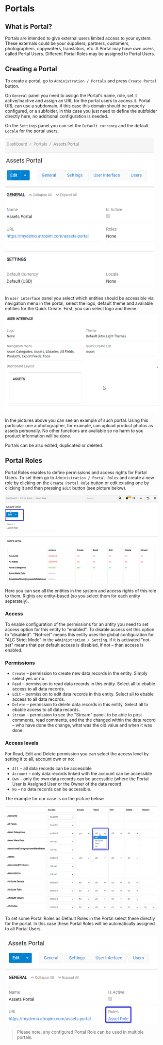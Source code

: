 # Portals

## What is Portal?

Portals are intended to give external users limited access to your system. These externals could be your suppliers, partners, customers, photographers, copywriters, translators, etc. A Portal may have own users, called Portal Users. Different Portal Roles may be assigned to Portal Users.

## Creating a Portal

To create a portal, go to `Administration / Portals` and press `Create Portal` button. 

On `General` panel you need to assign the Portal's name, role, set it active/inactive and assign an URL for the portal users to access it. Portal URL can use a subdomain, if this case this domain should be properly configured, or a subfolder, in this case you just need to define the subfolder directly here, no additional configuration is needed. 

On the `Settings` panel you can set the `Default currency` and the default `Locale` for the portal users.

![discussion-button](_assets/portal/Assets-Portal.png)

In `user interface` panel you select which entities should be accessible via navigation menu in the portal, select the logo, default theme and available entities for the Quick Create. First, you can select logo and theme.

![discussion-button](_assets/portal/assets-portal-ui.png)

In the pictures above you can see an example of such portal. Using this particular one a photographer, for example, can upload product photos as assets personally. No other functions are available so no harm to you product information will be done. 

Portals can be also edited, duplicated or deleted.

## Portal Roles

Portal Roles enables to define permissions and access rights for Portal Users. To set them go to `Administration / Portal Roles` and create a new role by clicking on the `Create Portal Role` button or edit existing one by clicking it and then pressing `Edit` button (see picture below). 

![discussion-button](_assets/portal/Assets-Portal-Edit.png)

Here you can see all the entities in the system and access rights of this role to them. Rights are entity-based (so you select them for each entity separately). 

### Access
To enable configuration of the permissions for an antity you need to set access option for this entity to "enabled". To disable access set this option to "disabled". "Not-set" means this entity uses the global configuration for "ALC Strict Mode" in the `Administration / Setting`. If it is activated "not-set" means that per default access is disabled, if not – than access is enabled.

### Permissions

- `Create` – permission to create new data records in the entity. Simply select yes or no.
- `Read` – permission to read data records in this entity. Select all to ebable access to all data records.
- `Edit` – permission to edit data records in this entity. Select all to ebable access to all data records.
- `Delete` – permission to delete data records in this entity. Select all to ebable access to all data records.
- `Stream` – permission to see the "Stream" panel, to be able to post comments, read comments, and the the changed within the data record – who have done the change, what was the old value and when it was done. 

### Access levels 

For Read, Edit and Delete permission you can select the access level by setting it to all, account own or no:
- `All` – all data records can be accessible 
- `Account` – only data records linked with the account can be accessible
- `Own` – only the own data records can be accessible (where the Portal User is Assigned User or the Owner of the data record
- `No` – no data records can be accessible.

The example for our case is on the picture below:

![discussion-button](_assets/portal/Assets-Portal-Settings.png)

To set some Portal Roles as Default Roles in the Portal select these directly for the portal. In this case these Portal Roles will be automatically assigned to all Portal Users.

![discussion-button](_assets/portal/Assets-Portal-Roles.png)

> Please note, any configured Portal Role can be used in multiple portals.
